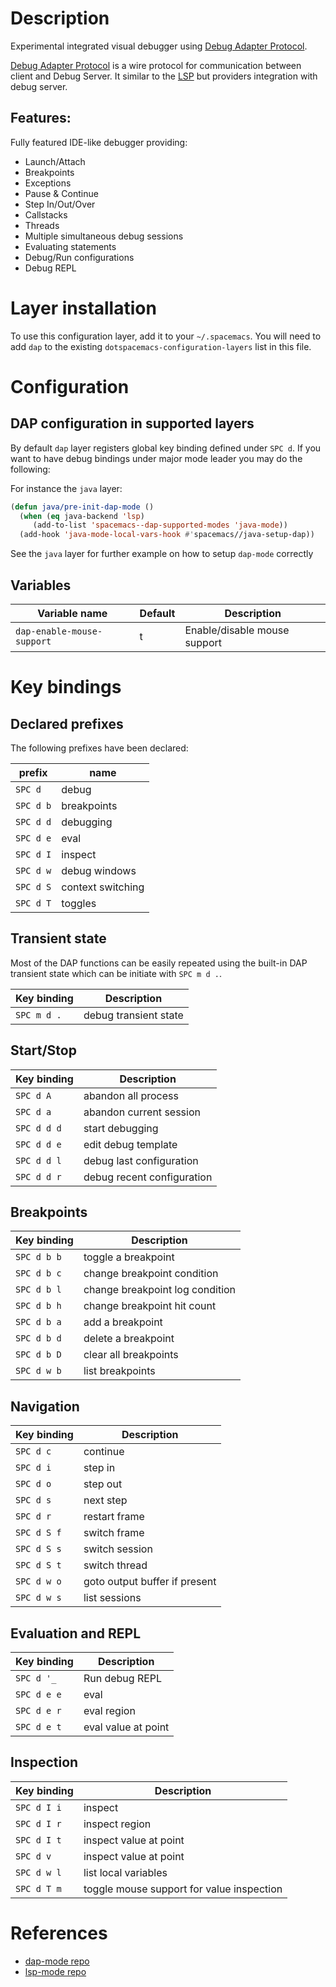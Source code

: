 # Description

Experimental integrated visual debugger using [Debug Adapter
Protocol](https://code.visualstudio.com/docs/extensionAPI/api-debugging).

[Debug Adapter
Protocol](https://code.visualstudio.com/docs/extensionAPI/api-debugging)
is a wire protocol for communication between client and Debug Server. It
similar to the
[LSP](https://github.com/Microsoft/language-server-protocol) but
providers integration with debug server.

## Features:

Fully featured IDE-like debugger providing:

-   Launch/Attach
-   Breakpoints
-   Exceptions
-   Pause & Continue
-   Step In/Out/Over
-   Callstacks
-   Threads
-   Multiple simultaneous debug sessions
-   Evaluating statements
-   Debug/Run configurations
-   Debug REPL

# Layer installation

To use this configuration layer, add it to your `~/.spacemacs`. You will
need to add `dap` to the existing `dotspacemacs-configuration-layers`
list in this file.

# Configuration

## DAP configuration in supported layers

By default `dap` layer registers global key binding defined under
`SPC d`. If you want to have debug bindings under major mode leader you
may do the following:

For instance the `java` layer:

``` commonlisp
(defun java/pre-init-dap-mode ()
  (when (eq java-backend 'lsp)
     (add-to-list 'spacemacs--dap-supported-modes 'java-mode))
  (add-hook 'java-mode-local-vars-hook #'spacemacs//java-setup-dap))
```

See the `java` layer for further example on how to setup `dap-mode`
correctly

## Variables

| Variable name              | Default | Description                  |
|----------------------------|---------|------------------------------|
| `dap-enable-mouse-support` | t       | Enable/disable mouse support |

# Key bindings

## Declared prefixes

The following prefixes have been declared:

| prefix    | name              |
|-----------|-------------------|
| `SPC d`   | debug             |
| `SPC d b` | breakpoints       |
| `SPC d d` | debugging         |
| `SPC d e` | eval              |
| `SPC d I` | inspect           |
| `SPC d w` | debug windows     |
| `SPC d S` | context switching |
| `SPC d T` | toggles           |

## Transient state

Most of the DAP functions can be easily repeated using the built-in DAP
transient state which can be initiate with `SPC m d .`.

| Key binding | Description           |
|-------------|-----------------------|
| `SPC m d .` | debug transient state |

## Start/Stop

| Key binding | Description                |
|-------------|----------------------------|
| `SPC d A`   | abandon all process        |
| `SPC d a`   | abandon current session    |
| `SPC d d d` | start debugging            |
| `SPC d d e` | edit debug template        |
| `SPC d d l` | debug last configuration   |
| `SPC d d r` | debug recent configuration |

## Breakpoints

| Key binding | Description                     |
|-------------|---------------------------------|
| `SPC d b b` | toggle a breakpoint             |
| `SPC d b c` | change breakpoint condition     |
| `SPC d b l` | change breakpoint log condition |
| `SPC d b h` | change breakpoint hit count     |
| `SPC d b a` | add a breakpoint                |
| `SPC d b d` | delete a breakpoint             |
| `SPC d b D` | clear all breakpoints           |
| `SPC d w b` | list breakpoints                |

## Navigation

| Key binding | Description                   |
|-------------|-------------------------------|
| `SPC d c`   | continue                      |
| `SPC d i`   | step in                       |
| `SPC d o`   | step out                      |
| `SPC d s`   | next step                     |
| `SPC d r`   | restart frame                 |
| `SPC d S f` | switch frame                  |
| `SPC d S s` | switch session                |
| `SPC d S t` | switch thread                 |
| `SPC d w o` | goto output buffer if present |
| `SPC d w s` | list sessions                 |

## Evaluation and REPL

| Key binding | Description         |
|-------------|---------------------|
| `SPC d '_`  | Run debug REPL      |
| `SPC d e e` | eval                |
| `SPC d e r` | eval region         |
| `SPC d e t` | eval value at point |

## Inspection

| Key binding | Description                               |
|-------------|-------------------------------------------|
| `SPC d I i` | inspect                                   |
| `SPC d I r` | inspect region                            |
| `SPC d I t` | inspect value at point                    |
| `SPC d v`   | inspect value at point                    |
| `SPC d w l` | list local variables                      |
| `SPC d T m` | toggle mouse support for value inspection |

# References

-   [dap-mode repo](https://github.com/yyoncho/dap-mode)
-   [lsp-mode repo](https://github.com/emacs-lsp/lsp-mode)
